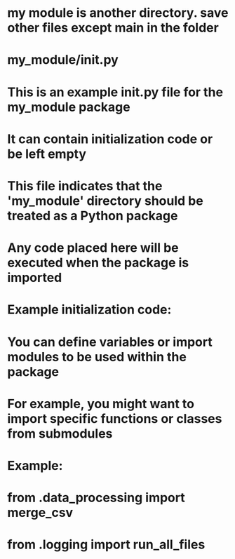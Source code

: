 # my module is another directory. save other files except main in the folder




# my_module/__init__.py

# This is an example __init__.py file for the my_module package
# It can contain initialization code or be left empty
# This file indicates that the 'my_module' directory should be treated as a Python package
# Any code placed here will be executed when the package is imported

# Example initialization code:
# You can define variables or import modules to be used within the package
# For example, you might want to import specific functions or classes from submodules

# Example:
# from .data_processing import merge_csv
# from .logging import run_all_files
